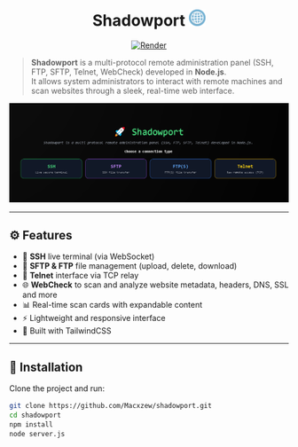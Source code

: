 <h1 align="center">Shadowport <img src="https://github.com/Macxzew/Shadowport/blob/main/assets/net.gif" width="30px" /></h1>

<p align="center">
  <a href="https://shadowport.onrender.com/">
    <img alt="Render" src="https://img.shields.io/badge/live%20demo-render-purple?logo=glitch">
  </a>
</p>

> **Shadowport** is a multi-protocol remote administration panel (SSH, FTP, SFTP, Telnet, WebCheck) developed in **Node.js**.  
> It allows system administrators to interact with remote machines and scan websites through a sleek, real-time web interface.

<img alt="Shadowport UI" src="https://raw.githubusercontent.com/Macxzew/shadowport/main/assets/ui.png" width="1000"/>

---

## ⚙️ Features

- 🔐 **SSH** live terminal (via WebSocket)
- 📂 **SFTP & FTP** file management (upload, delete, download)
- 📡 **Telnet** interface via TCP relay
- 🌐 **WebCheck** to scan and analyze website metadata, headers, DNS, SSL and more
- 📊 Real-time scan cards with expandable content
- ⚡ Lightweight and responsive interface
- 🎨 Built with TailwindCSS

---

## 🚀 Installation

Clone the project and run:

```bash
git clone https://github.com/Macxzew/shadowport.git
cd shadowport
npm install
node server.js

